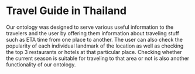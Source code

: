 # Travel Guide in Thailand
Our ontology was designed to serve various useful information to the travelers and the user by offering them information about traveling stuff such as ETA time from one place to another. The user can also check the popularity of each individual landmark of the location as well as checking the top 3 restaurants or hotels at that particular place. Checking whether the current season is suitable for traveling to that area or not is also another functionality of our ontology.

